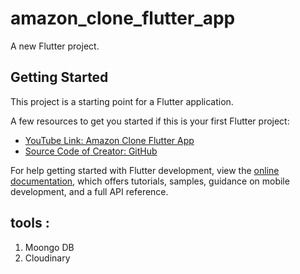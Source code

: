 # amazon_clone_flutter_app

A new Flutter project.

## Getting Started

This project is a starting point for a Flutter application.

A few resources to get you started if this is your first Flutter project:

- [YouTube Link: Amazon Clone Flutter App](https://www.youtube.com/watch?v=O3nmP-lZAdg&list=PLlzmAWV2yTgCjoZNF3hLX3puYJir9vSQO&index=2)
- [Source Code of Creator: GitHub ](https://github.com/RivaanRanawat/flutter-amazon-clone-tutorial/tree/master)

For help getting started with Flutter development, view the
[online documentation](https://docs.flutter.dev/), which offers tutorials,
samples, guidance on mobile development, and a full API reference.

## tools :
1) Moongo DB
2) Cloudinary
